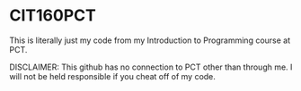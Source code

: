 # CIT160PCT
This is literally just my code from my Introduction to Programming course at PCT.

DISCLAIMER: This github has no connection to PCT other than through me. I will not be held responsible if you cheat off of my code.
